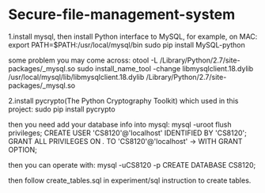 # Secure-file-management-system
1.install mysql, then install Python interface to MySQL,
for example, on MAC:
export PATH=$PATH:/usr/local/mysql/bin
sudo pip install MySQL-python 

some problem you may come across:
otool -L /Library/Python/2.7/site-packages/_mysql.so
sudo install_name_tool -change libmysqlclient.18.dylib /usr/local/mysql/lib/libmysqlclient.18.dylib /Library/Python/2.7/site-packages/_mysql.so

2.install pycrypto(The Python Cryptography Toolkit) which used in this project:
sudo pip install pycrypto

then you need add your database info into mysql:
mysql -uroot
flush privileges;
CREATE USER 'CS8120'@'localhost' IDENTIFIED BY 'CS8120';
GRANT ALL PRIVILEGES ON *.* TO 'CS8120'@'localhost'
    -> WITH GRANT OPTION;

then you can operate with:
mysql -uCS8120 -p
CREATE DATABASE CS8120;

then follow create_tables.sql in experiment/sql instruction to create tables.

